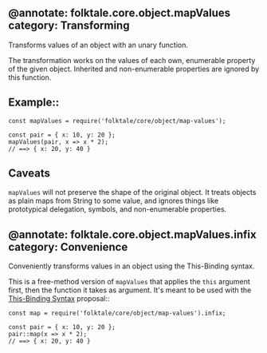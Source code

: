 @annotate: folktale.core.object.mapValues
category: Transforming
---
Transforms values of an object with an unary function.

The transformation works on the values of each own, enumerable
property of the given object. Inherited and non-enumerable
properties are ignored by this function.


## Example::

    const mapValues = require('folktale/core/object/map-values');

    const pair = { x: 10, y: 20 };
    mapValues(pair, x => x * 2);
    // ==> { x: 20, y: 40 }


## Caveats

`mapValues` will not preserve the shape of the original object.
It treats objects as plain maps from String to some value, and
ignores things like prototypical delegation, symbols, and non-enumerable
properties.


@annotate: folktale.core.object.mapValues.infix
category: Convenience
---
Conveniently transforms values in an object using the This-Binding syntax.

This is a free-method version of `mapValues` that applies the `this`
argument first, then the function it takes as argument. It's meant to
be used with the [This-Binding Syntax][es-bind] proposal::

    const map = require('folktale/core/object/map-values').infix;

    const pair = { x: 10, y: 20 };
    pair::map(x => x * 2);
    // ==> { x: 20, y: 40 }

[es-bind]: https://github.com/zenparsing/es-function-bind

